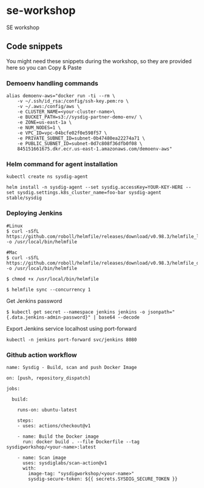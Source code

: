# se-workshop
SE workshop

## Code snippets

You might need these snippets during the workshop, so they are provided here so you can Copy & Paste

### Demoenv handling commands

```
alias demoenv-aws="docker run -ti --rm \
    -v ~/.ssh/id_rsa:/config/ssh-key.pem:ro \
    -v ~/.aws:/config/aws \
    -e CLUSTER_NAME=<your-cluster-name>\
    -e BUCKET_PATH=s3://sysdig-partner-demo-env/ \
    -e ZONE=us-east-1a \
    -e NUM_NODES=1 \
    -e VPC_ID=vpc-04bcfe02f0e598f57 \
    -e PRIVATE_SUBNET_ID=subnet-0b47480ea22274a71 \
    -e PUBLIC_SUBNET_ID=subnet-0d7c808f36dfb0f08 \
    845151661675.dkr.ecr.us-east-1.amazonaws.com/demoenv-aws"
```

### Helm command for agent installation

```
kubectl create ns sysdig-agent

helm install -n sysdig-agent --set sysdig.accessKey=YOUR-KEY-HERE --set sysdig.settings.k8s_cluster_name=foo-bar sysdig-agent stable/sysdig
```

### Deploying Jenkins

```
#Linux
$ curl -sSfL https://github.com/roboll/helmfile/releases/download/v0.98.3/helmfile_linux_amd64 -o /usr/local/bin/helmfile

#Mac
$ curl -sSfL https://github.com/roboll/helmfile/releases/download/v0.98.3/helmfile_darwin_amd64 -o /usr/local/bin/helmfile

$ chmod +x /usr/local/bin/helmfile

$ helmfile sync --concurrency 1

```

Get Jenkins password
```
$ kubectl get secret --namespace jenkins jenkins -o jsonpath="{.data.jenkins-admin-password}" | base64 --decode
```

Export Jenkins service localhost using port-forward

```
kubectl -n jenkins port-forward svc/jenkins 8080
```

### Github action workflow

```
name: Sysdig - Build, scan and push Docker Image

on: [push, repository_dispatch]

jobs:

  build:

    runs-on: ubuntu-latest

    steps:
    - uses: actions/checkout@v1

    - name: Build the Docker image
      run: docker build . --file Dockerfile --tag sysdigworkshop/<your-name>:latest

    - name: Scan image
      uses: sysdiglabs/scan-action@v1
      with:
        image-tag: "sysdigworkshop/<your-name>"
        sysdig-secure-token: ${{ secrets.SYSDIG_SECURE_TOKEN }}

```